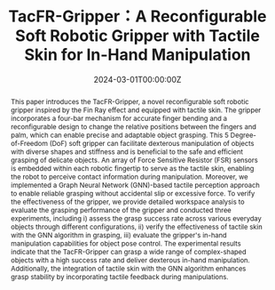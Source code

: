 ---
title: 'TacFR-Gripper：A Reconfigurable Soft Robotic Gripper with Tactile Skin for In-Hand Manipulation'

# Authors
# If you created a profile for a user (e.g. the default `admin` user), write the username (folder name) here
# and it will be replaced with their full name and linked to their profile.
authors:
  - Qingzheng Cong
  - Wen Fan
  - Dandan Zhang

# Author notes (optional)
author_notes:
  - 'Equal contribution'
  - 'Equal contribution'

date: '2024-03-01T00:00:00Z'
doi: ''

# Schedule page publish date (NOT publication's date).
publishDate: '2017-01-01T00:00:00Z'

# Publication type.
# Accepts a single type but formatted as a YAML list (for Hugo requirements).
# Enter a publication type from the CSL standard.
publication_types: ['paper-journal']

# Publication name and optional abbreviated publication name.
publication: In *MDPI Actuator*
publication_short: In *Actuator MDPI*

abstract: This paper introduces the TacFR-Gripper, a novel reconfigurable soft robotic gripper inspired by the Fin Ray effect and equipped with tactile skin. The gripper incorporates a four-bar mechanism for accurate finger bending and a reconfigurable design to change the relative positions between the fingers and palm, which can enable precise and adaptable object grasping.  This 5 Degree-of-Freedom (DoF) soft gripper can facilitate dexterous manipulation of objects with diverse shapes and stiffness and is beneficial to the safe and efficient grasping of delicate objects. An array of Force Sensitive Resistor (FSR) sensors is embedded within each robotic fingertip to serve as the tactile skin, enabling the robot to perceive contact information during manipulation. Moreover, we implemented a Graph Neural Network (GNN)-based tactile perception approach to enable reliable grasping without accidental slip or excessive force. To verify the effectiveness of the gripper, we provide detailed workspace analysis to evaluate the grasping performance of the gripper and conducted three experiments, including i) assess the grasp success rate across various everyday objects through different configurations, ii) verify the effectiveness of tactile skin with the GNN algorithm in grasping, iii) evaluate the gripper's in-hand manipulation capabilities for object pose control.  The experimental results indicate that the TacFR-Gripper can grasp a wide range of complex-shaped objects with a high success rate and deliver dexterous in-hand manipulation. Additionally, the integration of tactile skin with the GNN algorithm enhances grasp stability by incorporating tactile feedback during manipulations.
# Summary. An optional shortened abstract.
# summary: Lorem ipsum dolor sit amet, consectetur adipiscing elit. Duis posuere tellus ac convallis placerat. Proin tincidunt magna sed ex sollicitudin condimentum.

tags: []

# Display this page in the Featured widget?
featured: true

# Custom links (uncomment lines below)
# links:
# - name: Custom Link
#   url: http://example.org

# url_pdf: ''
# url_code: 'https://github.com/HugoBlox/hugo-blox-builder'
# url_dataset: 'https://github.com/HugoBlox/hugo-blox-builder'
# url_poster: ''
# url_project: ''
# url_slides: ''
# url_source: 'https://github.com/HugoBlox/hugo-blox-builder'
# url_video: 'https://youtube.com'

# # Featured image
# # To use, add an image named `featured.jpg/png` to your page's folder.
# image:
#   caption: 'Image credit: [**Unsplash**](https://unsplash.com/photos/pLCdAaMFLTE)'
#   focal_point: ''
#   preview_only: false

# # Associated Projects (optional).
# #   Associate this publication with one or more of your projects.
# #   Simply enter your project's folder or file name without extension.
# #   E.g. `internal-project` references `content/project/internal-project/index.md`.
# #   Otherwise, set `projects: []`.
# projects:
#   - example

# # Slides (optional).
# #   Associate this publication with Markdown slides.
# #   Simply enter your slide deck's filename without extension.
# #   E.g. `slides: "example"` references `content/slides/example/index.md`.
# #   Otherwise, set `slides: ""`.
# slides: example


# {{% callout note %}}
# Click the _Cite_ button above to demo the feature to enable visitors to import publication metadata into their reference management software.
# {{% /callout %}}

# {{% callout note %}}
# Create your slides in Markdown - click the _Slides_ button to check out the example.
# {{% /callout %}}

# Add the publication's **full text** or **supplementary notes** here. You can use rich formatting such as including [code, math, and images](https://docs.hugoblox.com/content/writing-markdown-latex/).
---